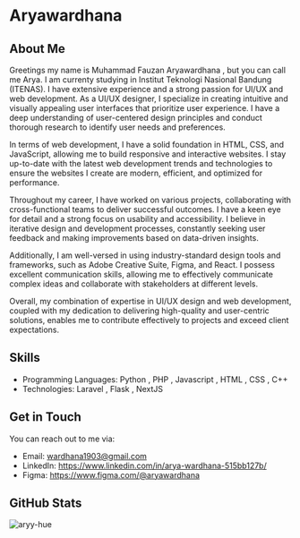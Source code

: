 # Aryawardhana

## About Me

Greetings my name is Muhammad Fauzan Aryawardhana , but you can call me Arya. 
I am currenty studying in Institut Teknologi Nasional Bandung (ITENAS). 
I have extensive experience and a strong passion for UI/UX and web development. As a UI/UX designer, I specialize in creating intuitive and visually appealing user interfaces that prioritize user experience. I have a deep understanding of user-centered design principles and conduct thorough research to identify user needs and preferences.

In terms of web development, I have a solid foundation in HTML, CSS, and JavaScript, allowing me to build responsive and interactive websites. I stay up-to-date with the latest web development trends and technologies to ensure the websites I create are modern, efficient, and optimized for performance.

Throughout my career, I have worked on various projects, collaborating with cross-functional teams to deliver successful outcomes. I have a keen eye for detail and a strong focus on usability and accessibility. I believe in iterative design and development processes, constantly seeking user feedback and making improvements based on data-driven insights.

Additionally, I am well-versed in using industry-standard design tools and frameworks, such as Adobe Creative Suite, Figma, and React. I possess excellent communication skills, allowing me to effectively communicate complex ideas and collaborate with stakeholders at different levels.

Overall, my combination of expertise in UI/UX design and web development, coupled with my dedication to delivering high-quality and user-centric solutions, enables me to contribute effectively to projects and exceed client expectations.

## Skills

- Programming Languages: Python , PHP , Javascript , HTML , CSS , C++
- Technologies: Laravel , Flask , NextJS


## Get in Touch

You can reach out to me via:

- Email: wardhana1903@gmail.com
- LinkedIn: https://www.linkedin.com/in/arya-wardhana-515bb127b/
- Figma: https://www.figma.com/@aryawardhana

## GitHub Stats

<img align="left" src="https://github-readme-stats.vercel.app/api/top-langs?username=aryy-hue&show_icons=true&locale=en&layout=compact" alt="aryy-hue" />

